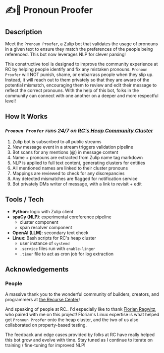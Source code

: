 # ✍️📓 Pronoun Proofer

## Description

Meet the `Pronoun Proofer`, a Zulip bot that validates the usage of pronouns in a given text to ensure they match the preferences of the people being referenced. This bot now leverages NLP for clever parsing!

This constructive tool is designed to improve the community experience at RC by helping people identify and fix any mistaken pronouns. `Pronoun Proofer` will NOT punish, shame, or embarrass people when they slip up. Instead, it will reach out to them privately so that they are aware of the potential mismatch, encouraging them to review and edit their message to reflect the correct pronouns. With the help of this bot, folks in the community can connect with one another on a deeper and more respectful level! 


## How It Works

### *`Pronoun Proofer` runs 24/7 on [RC's Heap Community Cluster](https://www.recurse.com/blog/126-heap-sponsors-rc-community-cluster)*


1. Zulip bot is subscribed to all public streams
2. New message event in a stream triggers validation pipeline
3. Bot scans for any mentions (@) in message content
4. Name + pronouns are extracted from Zulip name tag markdown
5. NLP is applied to full text content, generating clusters for entities
6. All mentioned names are linked to their cluster pronouns
7. Mappings are reviewed to check for any discrepancies
8. Any detected mismatches are flagged for notification service
9. Bot privately DMs writer of message, with a link to revisit + edit


## Tools / Tech

- **Python**: logic with Zulip client
- **spaCy (NLP)**: experimental coreference pipeline
    - cluster component
    - span resolver component
- **OpenAI (LLM)**: secondary text check
- **Linux**: Bash scripts for RC's heap cluster
    - user instance of `systemd`
    - `.service` files run with `enable-linger`
    - `.timer` file to act as cron job for log extraction


## Acknowledgements

### People

A massive thank you to the wonderful community of builders, creators, and programmers at [the Recurse Center](https://www.recurse.com)! 

And speaking of people at RC.. I'd especially like to thank [Florian Ragwitz](https://github.com/rafl), who paired with me on this project! Florian's Linux expertise is what helped get `Pronoun Proofer` onto the heap cluster, and the two of us also collaborated on property-based testing. 

The feedback and edge cases provided by folks at RC have really helped this bot grow and evolve with time. Stay tuned as I continue to iterate on training / fine-tuning for improved NLP! 


